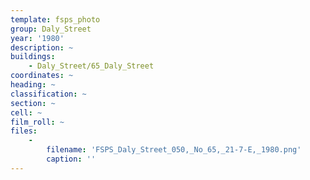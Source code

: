 ```yaml
---
template: fsps_photo
group: Daly_Street
year: '1980'
description: ~
buildings:
    - Daly_Street/65_Daly_Street
coordinates: ~
heading: ~
classification: ~
section: ~
cell: ~
film_roll: ~
files:
    -
        filename: 'FSPS_Daly_Street_050,_No_65,_21-7-E,_1980.png'
        caption: ''
---
```

